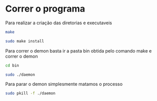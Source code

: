 # Correr o programa

Para realizar a criação das diretorias e executaveis
```bash
make
```
```bash
sudo make install
```

Para correr o demon basta ir a pasta bin obtida pelo comando make e correr o demon
```bash
cd bin
```
```bash
sudo ./daemon
```
Para parar o demon simplesmente matamos o processo
```bash
sudo pkill -f ./daemon
```


